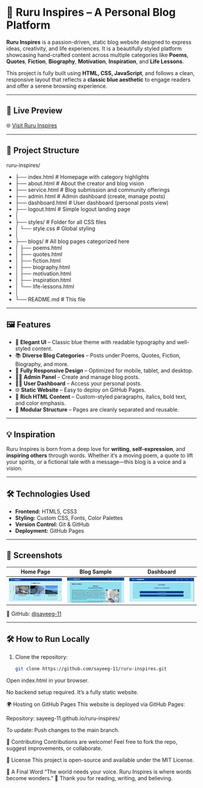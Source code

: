 
# 🌟 Ruru Inspires – A Personal Blog Platform

**Ruru Inspires** is a passion-driven, static blog website designed to express ideas, creativity, and life experiences. It is a beautifully styled platform showcasing hand-crafted content across multiple categories like **Poems**, **Quotes**, **Fiction**, **Biography**, **Motivation**, **Inspiration**, and **Life Lessons**.

This project is fully built using **HTML, CSS, JavaScript**, and follows a clean, responsive layout that reflects a **classic blue aesthetic** to engage readers and offer a serene browsing experience.

---

## 🚀 Live Preview

🌐 [Visit Ruru Inspires](https://sayeeg-11.github.io/ruru-inspires/)

---

## 📁 Project Structure
ruru-inspires/
- ├── index.html               # Homepage with category highlights
- ├── about.html               # About the creator and blog vision
 - ├── service.html             # Blog submission and community offerings
- ├── admin.html               # Admin dashboard (create, manage posts)
- ├── dashboard.html           # User dashboard (personal posts view)
- ├── logout.html              # Simple logout landing page
- │
- ├── styles/                  # Folder for all CSS files
- │   └── style.css            # Global styling
- │
- ├── blogs/                   # All blog pages categorized here
- │   ├── poems.html
- │   ├── quotes.html
- │   ├── fiction.html
- │   ├── biography.html
- │   ├── motivation.html
- │   ├── inspiration.html
- │   └── life-lessons.html
- │
- └── README.md                # This file

---

## 🖼️ Features

- 🎨 **Elegant UI** – Classic blue theme with readable typography and well-styled content.
- 📚 **Diverse Blog Categories** – Posts under Poems, Quotes, Fiction, Biography, and more.
- 📱 **Fully Responsive Design** – Optimized for mobile, tablet, and desktop.
- 👩‍💼 **Admin Panel** – Create and manage blog posts.
- 🧑‍💻 **User Dashboard** – Access your personal posts.
- 🌐 **Static Website** – Easy to deploy on GitHub Pages.
- 📝 **Rich HTML Content** – Custom-styled paragraphs, italics, bold text, and color emphasis.
- 🧩 **Modular Structure** – Pages are cleanly separated and reusable.

---

## 💡 Inspiration

Ruru Inspires is born from a deep love for **writing**, **self-expression**, and **inspiring others** through words. Whether it’s a moving poem, a quote to lift your spirits, or a fictional tale with a message—this blog is a voice and a vision.

---

## 🛠️ Technologies Used

- **Frontend:** HTML5, CSS3
- **Styling:** Custom CSS, Fonts, Color Palettes
- **Version Control:** Git & GitHub
- **Deployment:** GitHub Pages

---

## 📸 Screenshots

| Home Page | Blog Sample | Dashboard |
|-----------|-------------|-----------|
| ![Home](images/home.png) | ![Blog](images/blog.png) | ![Dashboard](images/dashboard.png) |


🔗 GitHub: [@sayeeg-11](https://github.com/sayeeg-11)

---

## 🛠️ How to Run Locally

1. Clone the repository:
   ```bash
   git clone https://github.com/sayeeg-11/ruru-inspires.git
Open index.html in your browser.

No backend setup required. It’s a fully static website.

🌍 Hosting on GitHub Pages
This website is deployed via GitHub Pages:

Repository: sayeeg-11.github.io/ruru-inspires/

To update: Push changes to the main branch.

🤝 Contributing
Contributions are welcome! Feel free to fork the repo, suggest improvements, or collaborate.

📜 License
This project is open-source and available under the MIT License.

📢 A Final Word
“The world needs your voice. Ruru Inspires is where words become wonders.” 🌈
Thank you for reading, writing, and believing.

